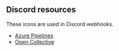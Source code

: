 ## Discord resources

These icons are used in Discord webhooks.

- [Azure Pipelines](azure-pipelines-icon-128-128.png)
- [Open Collective](open-collective-icon-128-128.png)
